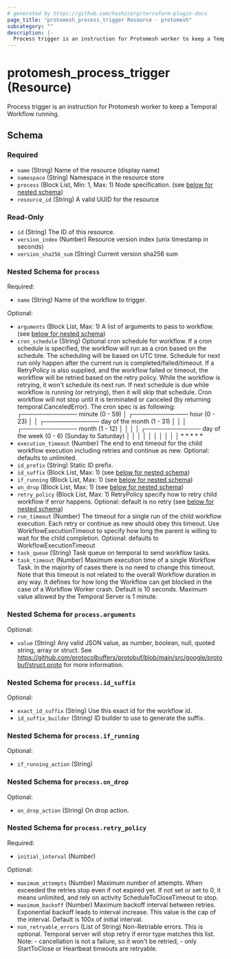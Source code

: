 ```yaml
---
# generated by https://github.com/hashicorp/terraform-plugin-docs
page_title: "protomesh_process_trigger Resource - protomesh"
subcategory: ""
description: |-
  Process trigger is an instruction for Protomesh worker to keep a Temporal Workflow running.
---
```


# protomesh_process_trigger (Resource)

Process trigger is an instruction for Protomesh worker to keep a Temporal Workflow running.



<!-- schema generated by tfplugindocs -->
## Schema

### Required

- `name` (String) Name of the resource (display name)
- `namespace` (String) Namespace in the resource store
- `process` (Block List, Min: 1, Max: 1) Node specification. (see [below for nested schema](#nestedblock--process))
- `resource_id` (String) A valid UUID for the resource

### Read-Only

- `id` (String) The ID of this resource.
- `version_index` (Number) Resource version index (unix timestamp in seconds)
- `version_sha256_sum` (String) Current version sha256 sum

<a id="nestedblock--process"></a>
### Nested Schema for `process`

Required:

- `name` (String) Name of the workflow to trigger.

Optional:

- `arguments` (Block List, Max: 1) A list of arguments to pass to workflow. (see [below for nested schema](#nestedblock--process--arguments))
- `cron_schedule` (String) Optional cron schedule for workflow. If a cron schedule is specified, the  workflow will run as a cron based on the schedule. The scheduling will be  based on UTC time. Schedule for next run only happen after the current run  is completed/failed/timeout. If a RetryPolicy is also supplied, and the  workflow failed or timeout, the workflow will be retried based on the retry  policy. While the workflow is retrying, it won't schedule its next run. If  next schedule is due while workflow is running (or retrying), then it will  skip that schedule. Cron workflow will not stop until it is terminated or  canceled (by returning temporal.CanceledError). The cron spec is as  following: ┌───────────── minute (0 - 59) │ ┌───────────── hour (0 - 23) │  │ ┌───────────── day of the month (1 - 31) │ │ │ ┌───────────── month (1 -  12) │ │ │ │ ┌───────────── day of the week (0 - 6) (Sunday to Saturday) │ │  │ │ │ │ │ │ │ │  * * * * *
- `execution_timeout` (Number) The end to end timeout for the child workflow execution including retries  and continue as new.  Optional: defaults to unlimited.
- `id_prefix` (String) Static ID prefix.
- `id_suffix` (Block List, Max: 1) (see [below for nested schema](#nestedblock--process--id_suffix))
- `if_running` (Block List, Max: 1) (see [below for nested schema](#nestedblock--process--if_running))
- `on_drop` (Block List, Max: 1) (see [below for nested schema](#nestedblock--process--on_drop))
- `retry_policy` (Block List, Max: 1) RetryPolicy specify how to retry child workflow if error happens.  Optional: default is no retry (see [below for nested schema](#nestedblock--process--retry_policy))
- `run_timeout` (Number) The timeout for a single run of the child workflow execution. Each retry or  continue as new should obey this timeout. Use WorkflowExecutionTimeout to  specify how long the parent is willing to wait for the child completion.  Optional: defaults to WorkflowExecutionTimeout
- `task_queue` (String) Task queue on temporal to send workflow tasks.
- `task_timeout` (Number) Maximum execution time of a single Workflow Task. In the majority of cases  there is no need to change this timeout. Note that this timeout is not  related to the overall Workflow duration in any way. It defines for how  long the Workflow can get blocked in the case of a Workflow Worker crash.  Default is 10 seconds. Maximum value allowed by the Temporal Server is 1  minute.

<a id="nestedblock--process--arguments"></a>
### Nested Schema for `process.arguments`

Optional:

- `value` (String) Any valid JSON value, as number, boolean, null, quoted string, array or struct. See https://github.com/protocolbuffers/protobuf/blob/main/src/google/protobuf/struct.proto for more information.


<a id="nestedblock--process--id_suffix"></a>
### Nested Schema for `process.id_suffix`

Optional:

- `exact_id_suffix` (String) Use this exact id for the workflow id.
- `id_suffix_builder` (String) ID builder to use to generate the suffix.


<a id="nestedblock--process--if_running"></a>
### Nested Schema for `process.if_running`

Optional:

- `if_running_action` (String)


<a id="nestedblock--process--on_drop"></a>
### Nested Schema for `process.on_drop`

Optional:

- `on_drop_action` (String) On drop action.


<a id="nestedblock--process--retry_policy"></a>
### Nested Schema for `process.retry_policy`

Required:

- `initial_interval` (Number)

Optional:

- `maximum_attempts` (Number) Maximum number of attempts. When exceeded the retries stop even if not  expired yet. If not set or set to 0, it means unlimited, and rely on  activity ScheduleToCloseTimeout to stop.
- `maximum_backoff` (Number) Maximum backoff interval between retries. Exponential backoff leads to  interval increase. This value is the cap of the interval. Default is 100x  of initial interval.
- `non_retryable_errors` (List of String) Non-Retriable errors. This is optional. Temporal server will stop retry  if error type matches this list. Note:   - cancellation is not a failure, so it won't be retried,   - only StartToClose or Heartbeat timeouts are retryable.



